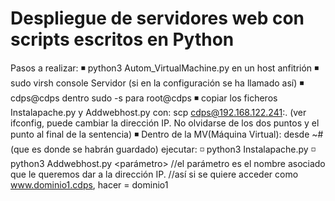 # Despliegue de servidores web con scripts escritos en Python


Pasos a realizar:
  ◾ python3 Autom_VirtualMachine.py en un host anfitrión
  ◾ sudo virsh console Servidor (si en la configuración se ha llamado así)
  ◾ cdps@cdps dentro sudo -s para root@cdps 
  ◾ copiar los ficheros Instalapache.py y Addwebhost.py con:  scp <fichero> cdps@192.168.122.241:. 
(ver ifconfig, puede cambiar la dirección IP. No olvidarse de los dos puntos y el punto al final de la sentencia)
  ◾ Dentro de la MV(Máquina Virtual): desde ~# (que es donde se habrán guardado) ejecutar: 
      ◽ python3 Instalapache.py
      ◽ python3 Addwebhost.py <parámetro>         //el parámetro es el nombre asociado que le queremos dar a la dirección IP. 
                                                  //así si se quiere acceder como www.dominio1.cdps, hacer <parametro> = dominio1
                                                  
